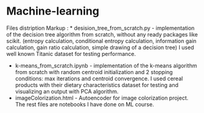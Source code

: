 # Machine-learning

Files distription 
Markup : * desision_tree_from_scratch.py - implementation of the decision tree algorithm from scratch, without any ready packages like scikit. (entropy calculation, conditional entropy calculation, information gain calculation, gain ratio calculation, simple drawing of a decision tree) I used well known Titanic dataset for testing performance.
  * k-means_from_scratch.ipynb - implementation of the k-means algorithm from scratch with random centroid initialization and 2 stopping conditions: max iterations and centroid convergence. I used cereal products with their dietary characteristics dataset for testing and visualizing an output with PCA algorithm. 
  * imageColorization.html - Autoencoder for image colorization project. 
The rest files are notebooks I have done on ML course. 
